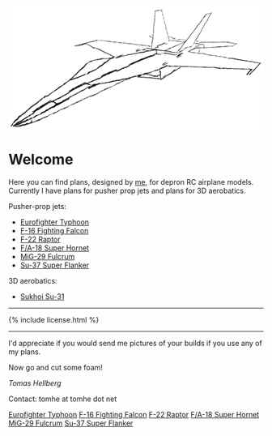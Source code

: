 ![F/A-18 sketch](fa-18-sketch.png)

# Welcome

Here you can find plans, designed by [me](https://tomhe.net), for depron RC airplane models. Currently I have plans for pusher prop jets and plans for 3D aerobatics.

Pusher-prop jets:
* [Eurofighter Typhoon](/eurofighter/)
* [F-16 Fighting Falcon](/f-16/)
* [F-22 Raptor](/f-22/)
* [F/A-18 Super Hornet](/fa-18/)
* [MiG-29 Fulcrum](/mig-29/)
* [Su-37 Super Flanker](/su-37/)

3D aerobatics:
* [Sukhoi Su-31](/su-31/)

* * *

{% include license.html %}

* * *

I'd appreciate if you would send me pictures of your builds if you use any of my plans.

Now go and cut some foam!

*Tomas Hellberg*

Contact: tomhe at tomhe dot net

<aside id="models">
<a href="/eurofighter/">Eurofighter Typhoon</a>
<a href="/f-16/">F-16 Fighting Falcon</a>
<a href="/f-22/">F-22 Raptor</a>
<a href="/fa-18/">F/A-18 Super Hornet</a>
<a href="/mig-29/">MiG-29 Fulcrum</a>
<a href="/su-37/">Su-37 Super Flanker</a>
</aside>
